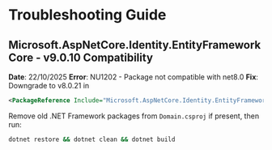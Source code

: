 # Troubleshooting Guide

## Microsoft.AspNetCore.Identity.EntityFrameworkCore - v9.0.10 Compatibility
**Date**: 22/10/2025
**Error**: NU1202 - Package not compatible with net8.0
**Fix**: Downgrade to v8.0.21 in
```xml
<PackageReference Include="Microsoft.AspNetCore.Identity.EntityFrameworkCore" Version="8.0.21" />
```

Remove old .NET Framework packages from `Domain.csproj` if present, then run:
```bash
dotnet restore && dotnet clean && dotnet build
```